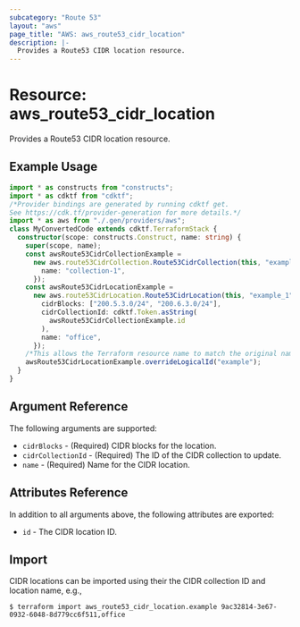 ```yaml
---
subcategory: "Route 53"
layout: "aws"
page_title: "AWS: aws_route53_cidr_location"
description: |-
  Provides a Route53 CIDR location resource.
---
```


# Resource: aws_route53_cidr_location

Provides a Route53 CIDR location resource.

## Example Usage

```typescript
import * as constructs from "constructs";
import * as cdktf from "cdktf";
/*Provider bindings are generated by running cdktf get.
See https://cdk.tf/provider-generation for more details.*/
import * as aws from "./.gen/providers/aws";
class MyConvertedCode extends cdktf.TerraformStack {
  constructor(scope: constructs.Construct, name: string) {
    super(scope, name);
    const awsRoute53CidrCollectionExample =
      new aws.route53CidrCollection.Route53CidrCollection(this, "example", {
        name: "collection-1",
      });
    const awsRoute53CidrLocationExample =
      new aws.route53CidrLocation.Route53CidrLocation(this, "example_1", {
        cidrBlocks: ["200.5.3.0/24", "200.6.3.0/24"],
        cidrCollectionId: cdktf.Token.asString(
          awsRoute53CidrCollectionExample.id
        ),
        name: "office",
      });
    /*This allows the Terraform resource name to match the original name. You can remove the call if you don't need them to match.*/
    awsRoute53CidrLocationExample.overrideLogicalId("example");
  }
}

```

## Argument Reference

The following arguments are supported:

* `cidrBlocks` - (Required) CIDR blocks for the location.
* `cidrCollectionId` - (Required) The ID of the CIDR collection to update.
* `name` - (Required) Name for the CIDR location.

## Attributes Reference

In addition to all arguments above, the following attributes are exported:

* `id` - The CIDR location ID.

## Import

CIDR locations can be imported using their the CIDR collection ID and location name, e.g.,

```
$ terraform import aws_route53_cidr_location.example 9ac32814-3e67-0932-6048-8d779cc6f511,office
```

<!-- cache-key: cdktf-0.17.0-pre.15 input-f80c2a3a6569a4b7bc7db3217a6fa0835340c38c3d4e4dee266cb99157f812c6 -->